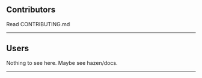 
## Contributors

Read CONTRIBUTING.md

---

## Users

Nothing to see here. Maybe see hazen/docs.

---
